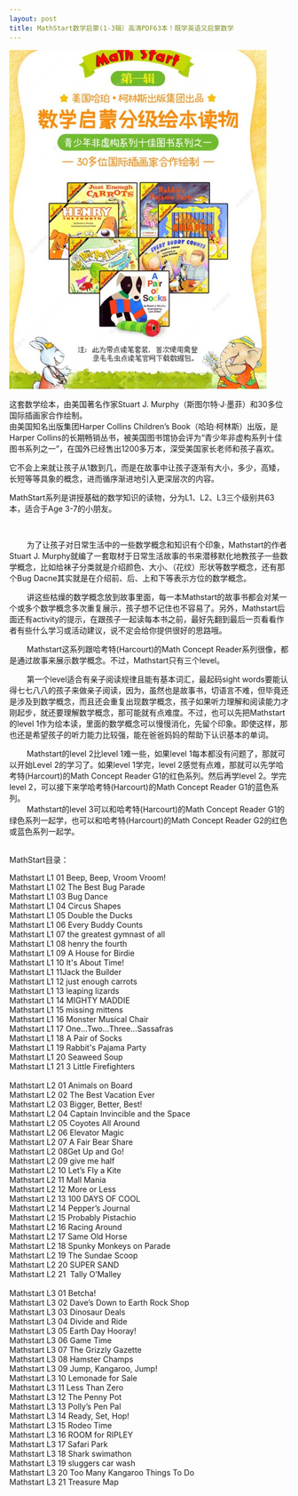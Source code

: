 ```yaml
---
layout: post
title: MathStart数学启蒙(1-3辑）高清PDF63本！既学英语又启蒙数学
---
```


![MathStart_JoyBus.TK](/public/MathStart.jpg)  
<p>
	这套数学绘本，由美国著名作家Stuart J. Murphy（斯图尔特·J·墨菲）和30多位国际插画家合作绘制。<br />
由美国知名出版集团Harper Collins Children’s Book（哈珀·柯林斯）出版，是Harper
Collins的长期畅销丛书，被美国图书馆协会评为“青少年非虚构系列十佳图书系列之一”，在国外已经售出1200多万本，深受美国家长老师和孩子喜欢。
</p>
<p>
	它不会上来就让孩子从1数到几，而是在故事中让孩子逐渐有大小，多少，高矮，长短等等具象的概念，进而循序渐进地引入更深层次的内容。
</p>

<p>
	MathStart系列是讲授基础的数学知识的读物，分为L1、L2、L3三个级别共63本，适合于Age 3-7的小朋友。
</p>
<p>
	&nbsp;&nbsp;
</p>
<p>
	&nbsp; &nbsp;&nbsp;
&nbsp;&nbsp;&nbsp;为了让孩子对日常生活中的一些数学概念和知识有个印象，Mathstart的作者Stuart J. Murphy就编了一套取材于日常生活故事的书来潜移默化地教孩子一些数学概念，比如给袜子分类就是介绍颜色、大小、（花纹）形状等数学概念，还有那个Bug
Dacne其实就是在介绍前、后、上和下等表示方位的数学概念。
</p>
<p>
	&nbsp; &nbsp;&nbsp;
&nbsp;&nbsp;&nbsp;讲这些枯燥的数学概念放到故事里面，每一本Mathstart的故事书都会对某一个或多个数学概念多次重复展示，孩子想不记住也不容易了。另外，Mathstart后面还有activity的提示，在跟孩子一起读每本书之前，最好先翻到最后一页看看作者有些什么学习或活动建议，说不定会给你提供很好的思路哦。
</p>
<p>
	&nbsp; &nbsp;&nbsp;
&nbsp;&nbsp;&nbsp;Mathstart这系列跟哈考特(Harcourt)的Math Concept Reader系列很像，都是通过故事来展示数学概念。不过，Mathstart只有三个level。
</p>
<p>
	&nbsp; &nbsp;&nbsp;
&nbsp;&nbsp;&nbsp;第一个level适合有亲子阅读规律且能有基本词汇，最起码sight
words要能认得七七八八的孩子来做亲子阅读，因为，虽然也是故事书，切语言不难，但毕竟还是涉及到数学概念，而且还会重复出现数学概念，孩子如果听力理解和阅读能力才刚起步，就还要理解数学概念，那可能就有点难度。不过，也可以先把Mathstart的level 1作为绘本读，里面的数学概念可以慢慢消化，先留个印象。即使这样，那也还是希望孩子的听力能力比较强，能在爸爸妈妈的帮助下认识基本的单词。
</p>
<p>
	&nbsp; &nbsp;&nbsp;
&nbsp;&nbsp;&nbsp;Mathstart的level 2比level
1难一些，如果level 1每本都没有问题了，那就可以开始Level
2的学习了。如果level 1学完，level 2感觉有点难，那就可以先学哈考特(Harcourt)的Math
Concept Reader G1的红色系列。然后再学level 2。学完level
2，可以接下来学哈考特(Harcourt)的Math
Concept Reader G1的蓝色系列。<br />
&nbsp; &nbsp;&nbsp; &nbsp;&nbsp;&nbsp;Mathstart的level 3可以和哈考特(Harcourt)的Math Concept Reader
G1的绿色系列一起学，也可以和哈考特(Harcourt)的Math
Concept Reader G2的红色或蓝色系列一起学。
</p>
<p>
	<br />
MathStart目录：
</p>
<p>
	Mathstart L1 01 Beep,
Beep, Vroom Vroom!<br />
Mathstart L1 02 The Best Bug Parade<br />
Mathstart L1 03 Bug Dance<br />
Mathstart L1 04 Circus Shapes<br />
Mathstart L1 05 Double the Ducks<br />
Mathstart L1 06 Every Buddy Counts<br />
Mathstart L1 07 the greatest gymnast of all<br />
Mathstart L1 08 henry the fourth<br />
Mathstart L1 09 A House for Birdie<br />
Mathstart L1 10 It's About Time!<br />
Mathstart L1 11Jack the Builder<br />
Mathstart L1 12 just enough carrots<br />
Mathstart L1 13 leaping lizards<br />
Mathstart L1 14 MIGHTY MADDIE<br />
Mathstart L1 15 missing mittens<br />
Mathstart L1 16 Monster Musical Chair<br />
Mathstart L1 17 One...Two...Three...Sassafras<br />
Mathstart L1 18 A Pair of Socks<br />
Mathstart L1 19 Rabbit's Pajama Party<br />
Mathstart L1 20 Seaweed Soup<br />
Mathstart L1 21 3 Little Firefighters<br />
<br />
Mathstart L2 01 Animals on Board<br />
Mathstart L2 02 The Best Vacation Ever<br />
Mathstart L2 03 Bigger, Better, Best!<br />
Mathstart L2 04 Captain Invincible and the Space<br />
Mathstart L2 05 Coyotes All Around<br />
Mathstart L2 06 Elevator Magic<br />
Mathstart L2 07 A Fair Bear Share<br />
Mathstart L2 08Get Up and Go!<br />
Mathstart L2 09 give me half<br />
Mathstart L2 10 Let’s Fly a Kite<br />
Mathstart L2 11 Mall Mania<br />
Mathstart L2 12 More or Less<br />
Mathstart L2 13 100 DAYS OF COOL<br />
Mathstart L2 14 Pepper’s Journal<br />
Mathstart L2 15 Probably Pistachio<br />
Mathstart L2 16 Racing Around<br />
Mathstart L2 17 Same Old Horse<br />
Mathstart L2 18 Spunky Monkeys on Parade<br />
Mathstart L2 19 The Sundae Scoop<br />
Mathstart L2 20 SUPER SAND<br />
Mathstart L2 21&nbsp;&nbsp;Tally O’Malley<br />
<br />
Mathstart L3 01 Betcha!<br />
Mathstart L3 02 Dave’s Down to Earth Rock Shop<br />
Mathstart L3 03 Dinosaur Deals<br />
Mathstart L3 04 Divide and Ride<br />
Mathstart L3 05 Earth Day Hooray!<br />
Mathstart L3 06 Game Time<br />
Mathstart L3 07 The Grizzly Gazette<br />
Mathstart L3 08 Hamster Champs<br />
Mathstart L3 09 Jump, Kangaroo, Jump!<br />
Mathstart L3 10 Lemonade for Sale<br />
Mathstart L3 11 Less Than Zero<br />
Mathstart L3 12 The Penny Pot<br />
Mathstart L3 13 Polly’s Pen Pal<br />
Mathstart L3 14 Ready, Set, Hop!<br />
Mathstart L3 15 Rodeo Time<br />
Mathstart L3 16 ROOM for RIPLEY<br />
Mathstart L3 17 Safari Park<br />
Mathstart L3 18 Shark swimathon<br />
Mathstart L3 19 sluggers car wash<br />
Mathstart L3 20 Too Many Kangaroo Things To Do<br />
Mathstart L3 21 Treasure Map
</p>



